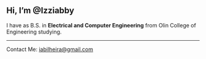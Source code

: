 ## Hi, I’m @Izziabby
I have as B.S. in **Electrical and Computer Engineering** from Olin College of Engineering studying.

---

Contact Me: iabilheira@gmail.com


<!---
Izziabby/Izziabby is a ✨ special ✨ repository because its `README.md` (this file) appears on your GitHub profile.
You can click the Preview link to take a look at your changes.
--->
